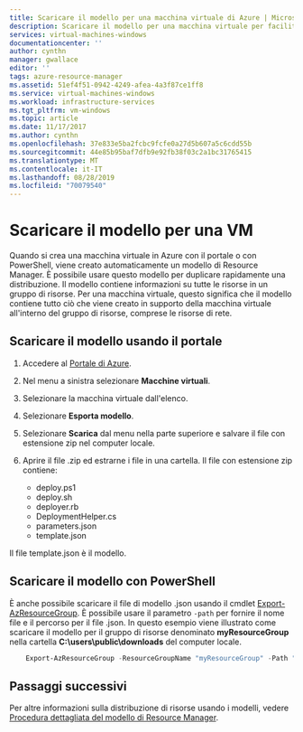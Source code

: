 ```yaml
---
title: Scaricare il modello per una macchina virtuale di Azure | Microsoft Docs
description: Scaricare il modello per una macchina virtuale per facilitare l'automazione delle distribuzioni nel modello di distribuzione di Resource Manager
services: virtual-machines-windows
documentationcenter: ''
author: cynthn
manager: gwallace
editor: ''
tags: azure-resource-manager
ms.assetid: 51ef4f51-0942-4249-afea-4a3f87ce1ff8
ms.service: virtual-machines-windows
ms.workload: infrastructure-services
ms.tgt_pltfrm: vm-windows
ms.topic: article
ms.date: 11/17/2017
ms.author: cynthn
ms.openlocfilehash: 37e833e5ba2fcbc9fcfe0a27d5b607a5c6cdd55b
ms.sourcegitcommit: 44e85b95baf7dfb9e92fb38f03c2a1bc31765415
ms.translationtype: MT
ms.contentlocale: it-IT
ms.lasthandoff: 08/28/2019
ms.locfileid: "70079540"
---
```

# <a name="download-the-template-for-a-vm"></a>Scaricare il modello per una VM
Quando si crea una macchina virtuale in Azure con il portale o con PowerShell, viene creato automaticamente un modello di Resource Manager. È possibile usare questo modello per duplicare rapidamente una distribuzione. Il modello contiene informazioni su tutte le risorse in un gruppo di risorse. Per una macchina virtuale, questo significa che il modello contiene tutto ciò che viene creato in supporto della macchina virtuale all'interno del gruppo di risorse, comprese le risorse di rete.

## <a name="download-the-template-using-the-portal"></a>Scaricare il modello usando il portale
1. Accedere al [Portale di Azure](https://portal.azure.com/).
2. Nel menu a sinistra selezionare **Macchine virtuali**.
3. Selezionare la macchina virtuale dall'elenco.
4. Selezionare **Esporta modello**.
5. Selezionare **Scarica** dal menu nella parte superiore e salvare il file con estensione zip nel computer locale.
6. Aprire il file .zip ed estrarne i file in una cartella. Il file con estensione zip contiene:
   
   * deploy.ps1
   * deploy.sh 
   * deployer.rb
   * DeploymentHelper.cs
   * parameters.json
   * template.json

Il file template.json è il modello.

## <a name="download-the-template-using-powershell"></a>Scaricare il modello con PowerShell
È anche possibile scaricare il file di modello .json usando il cmdlet [Export-AzResourceGroup](https://docs.microsoft.com/powershell/module/az.resources/export-azresourcegroup). È possibile usare il parametro `-path` per fornire il nome file e il percorso per il file .json. In questo esempio viene illustrato come scaricare il modello per il gruppo di risorse denominato **myResourceGroup** nella cartella **C:\users\public\downloads** del computer locale.

```powershell
    Export-AzResourceGroup -ResourceGroupName "myResourceGroup" -Path "C:\users\public\downloads"
```

## <a name="next-steps"></a>Passaggi successivi
Per altre informazioni sulla distribuzione di risorse usando i modelli, vedere [Procedura dettagliata del modello di Resource Manager](../../azure-resource-manager/resource-manager-template-walkthrough.md).

